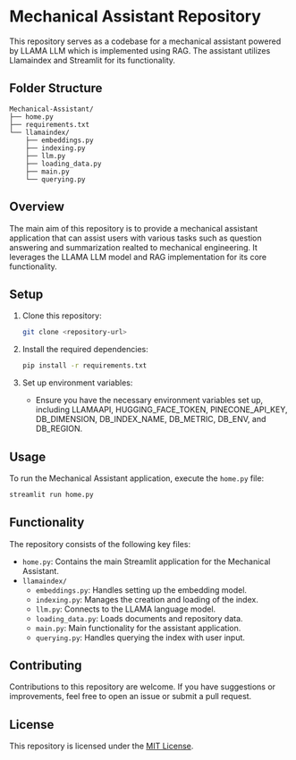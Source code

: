 # Mechanical Assistant Repository

This repository serves as a codebase for a mechanical assistant powered by LLAMA LLM which is implemented using RAG. The assistant utilizes Llamaindex and Streamlit for its functionality.

## Folder Structure

```
Mechanical-Assistant/
├── home.py
├── requirements.txt
└── llamaindex/
    ├── embeddings.py
    ├── indexing.py
    ├── llm.py
    ├── loading_data.py
    ├── main.py
    └── querying.py
```

## Overview

The main aim of this repository is to provide a mechanical assistant application that can assist users with various tasks such as question answering and summarization realted to mechanical engineering. It leverages the LLAMA LLM model and RAG implementation for its core functionality.

## Setup

1. Clone this repository:

   ```bash
   git clone <repository-url>
   ```

2. Install the required dependencies:

   ```bash
   pip install -r requirements.txt
   ```

3. Set up environment variables:

   - Ensure you have the necessary environment variables set up, including LLAMAAPI, HUGGING_FACE_TOKEN, PINECONE_API_KEY, DB_DIMENSION, DB_INDEX_NAME, DB_METRIC, DB_ENV, and DB_REGION.

## Usage

To run the Mechanical Assistant application, execute the `home.py` file:

```bash
streamlit run home.py
```

## Functionality

The repository consists of the following key files:

- `home.py`: Contains the main Streamlit application for the Mechanical Assistant.
- `llamaindex/`
  - `embeddings.py`: Handles setting up the embedding model.
  - `indexing.py`: Manages the creation and loading of the index.
  - `llm.py`: Connects to the LLAMA language model.
  - `loading_data.py`: Loads documents and repository data.
  - `main.py`: Main functionality for the assistant application.
  - `querying.py`: Handles querying the index with user input.

## Contributing

Contributions to this repository are welcome. If you have suggestions or improvements, feel free to open an issue or submit a pull request.

## License

This repository is licensed under the [MIT License](LICENSE).
